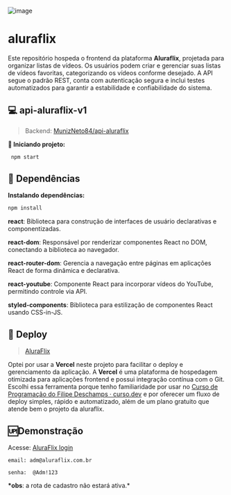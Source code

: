 ![image](https://github.com/user-attachments/assets/8610f78a-a0a5-48d6-8ad7-1b95e8dbfca2)

# aluraflix

Este repositório hospeda o frontend da plataforma **Aluraflix**, projetada para organizar listas de vídeos. Os usuários podem criar e gerenciar suas listas de vídeos favoritas, categorizando os vídeos conforme desejado. A API segue o padrão REST, conta com autenticação segura e inclui testes automatizados para garantir a estabilidade e confiabilidade do sistema.

## 💻 api-aluraflix-v1

> Backend: [MunizNeto84/api-aluraflix](https://github.com/MunizNeto84/api-aluraflix)

**🚀 Iniciando projeto:**

```bash
 npm start
```

## 🧩 Dependências

**Instalando dependências:**

```bash
npm install
```

**react**: Biblioteca para construção de interfaces de usuário declarativas e componentizadas.

**react-dom**: Responsável por renderizar componentes React no DOM, conectando a biblioteca ao navegador.

**react-router-dom**: Gerencia a navegação entre páginas em aplicações React de forma dinâmica e declarativa.

**react-youtube**: Componente React para incorporar vídeos do YouTube, permitindo controle via API.

**styled-components**: Biblioteca para estilização de componentes React usando CSS-in-JS.

## 🚀 Deploy

> [AluraFlix](https://aluraflix.munizneto.com.br/)

Optei por usar a **Vercel** neste projeto para facilitar o deploy e gerenciamento da aplicação. A **Vercel** é uma plataforma de hospedagem otimizada para aplicações frontend e possui integração contínua com o Git. Escolhi essa ferramenta porque tenho familiaridade por usar no [Curso de Programação do Filipe Deschamps · curso.dev](https://curso.dev/) e por oferecer um fluxo de deploy simples, rápido e automatizado, além de um plano gratuito que atende bem o projeto da aluraflix.

## 🆙Demonstração

Acesse: [AluraFlix login](https://aluraflix.munizneto.com.br/login)

    email: adm@aluraflix.com.br

    senha:  @Adm!123

**\*obs**: a rota de cadastro não estará ativa.\*

